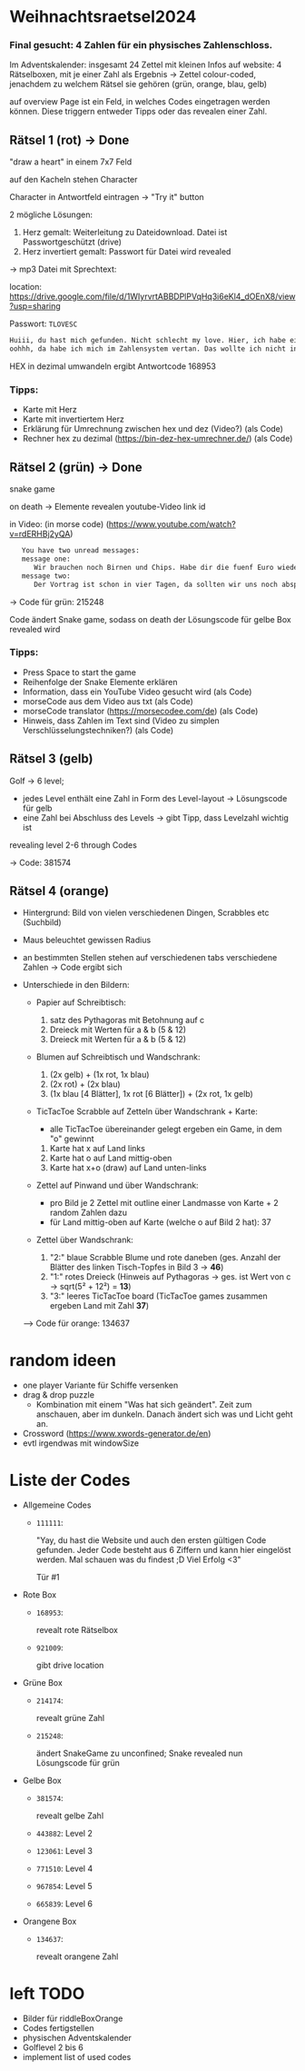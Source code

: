 # Weihnachtsraetsel2024

### Final gesucht: 4 Zahlen für ein physisches Zahlenschloss.

Im Adventskalender: insgesamt 24 Zettel mit kleinen Infos
auf website: 4 Rätselboxen, mit je einer Zahl als Ergebnis
-> Zettel colour-coded, jenachdem zu welchem Rätsel sie gehören (grün, orange, blau, gelb)

auf overview Page ist ein Feld, in welches Codes eingetragen werden können. Diese triggern entweder Tipps oder das revealen einer Zahl.

## Rätsel 1 (rot) -> Done

"draw a heart" in einem 7x7 Feld

auf den Kacheln stehen Character

Character in Antwortfeld eintragen -> "Try it" button

2 mögliche Lösungen:

1. Herz gemalt: Weiterleitung zu Dateidownload. Datei ist Passwortgeschützt (drive)
2. Herz invertiert gemalt: Passwort für Datei wird revealed

-> mp3 Datei mit Sprechtext:

location: https://drive.google.com/file/d/1WIyrvrtABBDPlPVqHq3i6eKl4_dOEnX8/view?usp=sharing

Passwort: `TLOVESC`
```txt
Huiii, du hast mich gefunden. Nicht schlecht my love. Hier, ich habe einen Code für dich 293F9
oohhh, da habe ich mich im Zahlensystem vertan. Das wollte ich nicht in HEX sagen. Naja egal, du schaffst das schon. Love you!
```

HEX in dezimal umwandeln ergibt Antwortcode 168953


### Tipps:

-  Karte mit Herz
-  Karte mit invertiertem Herz
-  Erklärung für Umrechnung zwischen hex und dez (Video?) (als Code)
-  Rechner hex zu dezimal (https://bin-dez-hex-umrechner.de/) (als Code)

## Rätsel 2 (grün) -> Done

snake game

on death -> Elemente revealen youtube-Video link id

in Video: (in morse code) (https://www.youtube.com/watch?v=rdERHBj2yQA)
```txt
   You have two unread messages: 
   message one:
      Wir brauchen noch Birnen und Chips. Habe dir die fuenf Euro wieder auf den Tisch gelegt. Sollte reichen.
   message two:
      Der Vortrag ist schon in vier Tagen, da sollten wir uns noch absprechen. Ich bin mit meinem Teil bisher nur auf acht Minuten gekommen.
```

-> Code für grün: 215248

Code ändert Snake game, sodass on death der Lösungscode für gelbe Box revealed wird

### Tipps:

-  Press Space to start the game
-  Reihenfolge der Snake Elemente erklären
-  Information, dass ein YouTube Video gesucht wird (als Code)
-  morseCode aus dem Video aus txt (als Code)
-  morseCode translator (https://morsecodee.com/de) (als Code)
-  Hinweis, dass Zahlen im Text sind (Video zu simplen Verschlüsselungstechniken?) (als Code)

## Rätsel 3 (gelb)

Golf -> 6 level; 
-  jedes Level enthält eine Zahl in Form des Level-layout -> Lösungscode für gelb
-  eine Zahl bei Abschluss des Levels -> gibt Tipp, dass Levelzahl wichtig ist

revealing level 2-6 through Codes

-> Code: 381574

## Rätsel 4 (orange)

-  Hintergrund: Bild von vielen verschiedenen Dingen, Scrabbles etc (Suchbild)
-  Maus beleuchtet gewissen Radius
-  an bestimmten Stellen stehen auf verschiedenen tabs verschiedene Zahlen -> Code ergibt sich

-  Unterschiede in den Bildern:
   - Papier auf Schreibtisch:
      1. satz des Pythagoras mit Betohnung auf c
      2. Dreieck mit Werten für a & b (5 & 12)
      3. Dreieck mit Werten für a & b (5 & 12)
   
   - Blumen auf Schreibtisch und Wandschrank:
      1. (2x gelb) + (1x rot, 1x blau)
      2. (2x rot) + (2x blau)
      3. (1x blau [4 Blätter], 1x rot [6 Blätter]) + (2x rot, 1x gelb)
   
   -  TicTacToe Scrabble auf Zetteln über Wandschrank + Karte:
      -  alle TicTacToe übereinander gelegt ergeben ein Game, in dem "o" gewinnt
      1. Karte hat x auf Land links
      2. Karte hat o auf Land mittig-oben
      3. Karte hat x+o (draw) auf Land unten-links

   - Zettel auf Pinwand und über Wandschrank:
      - pro Bild je 2 Zettel mit outline einer Landmasse von Karte + 2 random Zahlen dazu
      - für Land mittig-oben auf Karte (welche o auf Bild 2 hat): 37
   
   - Zettel über Wandschrank:
      1. "2:" blaue Scrabble Blume und rote daneben (ges. Anzahl der Blätter des linken Tisch-Topfes in Bild 3 -> **46**)
      2. "1:" rotes Dreieck (Hinweis auf Pythagoras -> ges. ist Wert von c -> sqrt(5² + 12²) = **13**)
      3. "3:" leeres TicTacToe board (TicTacToe games zusammen ergeben Land mit Zahl **37**)

   --> Code für orange: 134637

# random ideen

-  one player Variante für Schiffe versenken
-  drag & drop puzzle
   -  Kombination mit einem "Was hat sich geändert". Zeit zum anschauen, aber im dunkeln. Danach ändert sich was und Licht geht an.
-  Crossword (https://www.xwords-generator.de/en)
-  evtl irgendwas mit windowSize

# Liste der Codes

- Allgemeine Codes
   -  `111111`:

      "Yay, du hast die Website und auch den ersten gültigen Code gefunden. Jeder Code besteht aus 6 Ziffern und kann hier eingelöst werden. Mal schauen was du findest ;D Viel Erfolg <3"

      Tür #1

- Rote Box
   -  `168953`:

      revealt rote Rätselbox

   -  `921009`: 

      gibt drive location

- Grüne Box
   -  `214174`:

      revealt grüne Zahl

   -  `215248`:

      ändert SnakeGame zu unconfined; Snake revealed nun Lösungscode für grün 

- Gelbe Box
   -  `381574`:

      revealt gelbe Zahl

   -  `443882`: Level 2
   -  `123061`: Level 3
   -  `771510`: Level 4
   -  `967854`: Level 5
   -  `665839`: Level 6

- Orangene Box
   - `134637`:

      revealt orangene Zahl


# left TODO
-  Bilder für riddleBoxOrange
-  Codes fertigstellen
-  physischen Adventskalender
-  Golflevel 2 bis 6
-  implement list of used codes